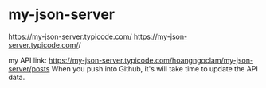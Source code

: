# my-json-server
https://my-json-server.typicode.com/
https://my-json-server.typicode.com/<your-username>/<your-repo>

my API link: https://my-json-server.typicode.com/hoangngoclam/my-json-server/posts
When you push into Github, it's will take time to update the API data.